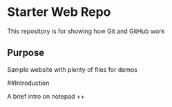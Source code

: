 # Starter Web Repo

This repository is for showing how Git and GitHub work

## Purpose

Sample website with plenty of files for demos

##Introduction

A brief intro on notepad ++